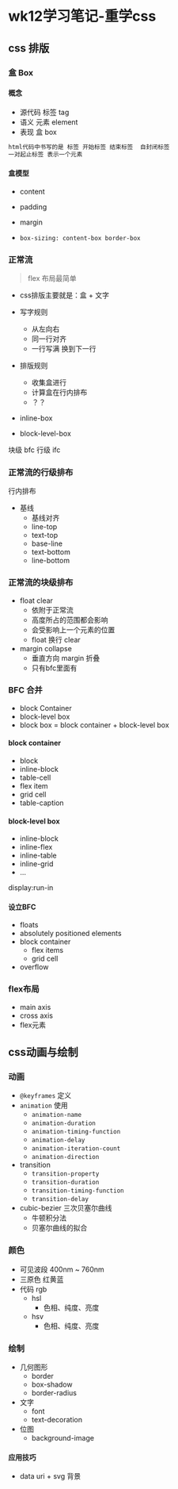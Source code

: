 # wk12学习笔记-重学css

## css 排版

### 盒 Box
#### 概念
- 源代码 标签 tag
- 语义 元素 element
- 表现 盒 box
```md
html代码中书写的是 标签 开始标签 结束标签  自封闭标签
一对起止标签 表示一个元素
```

#### 盒模型
- content
- padding 
- margin

- `box-sizing: content-box border-box`


### 正常流
> flex 布局最简单
- css排版主要就是：盒 + 文字
- 写字规则
  - 从左向右
  - 同一行对齐
  - 一行写满 换到下一行
- 排版规则
  - 收集盒进行
  - 计算盒在行内排布
  - ？？

- inline-box
- block-level-box

块级 bfc  行级 ifc

### 正常流的行级排布
行内排布
- 基线
  - 基线对齐
  - line-top
  - text-top
  - base-line
  - text-bottom
  - line-bottom

### 正常流的块级排布
- float clear
  - 依附于正常流
  - 高度所占的范围都会影响
  - 会受影响上一个元素的位置
  - float 换行 clear
- margin collapse 
  - 垂直方向 margin 折叠
  - 只有bfc里面有

### BFC 合并

- block Container
- block-level box
- block box = block container + block-level box

#### block container
- block
- inline-block
- table-cell
- flex item
- grid cell
- table-caption

#### block-level box
- inline-block
- inline-flex
- inline-table
- inline-grid
- ...

display:run-in

#### 设立BFC
- floats
- absolutely positioned elements
- block container
  - flex items
  - grid cell
- overflow

### flex布局
- main axis
- cross axis
- flex元素

## css动画与绘制
### 动画
- `@keyframes` 定义
- `animation` 使用
  - `animation-name`
  - `animation-duration`
  - `animation-timing-function`
  - `animation-delay`
  - `animation-iteration-count`
  - `animation-direction`
- transition
  - `transition-property`
  - `transition-duration`
  - `transition-timing-function`
  - `transition-delay`
- cubic-bezier 三次贝塞尔曲线
  - 牛顿积分法
  - 贝塞尔曲线的拟合

### 颜色
- 可见波段 400nm ~ 760nm
- 三原色 红黄蓝
- 代码 rgb 
  - hsl
    - 色相、纯度、亮度
  - hsv
    - 色相、纯度、亮度


### 绘制
- 几何图形
  - border 
  - box-shadow
  - border-radius
- 文字
  - font
  - text-decoration
- 位图
  - background-image

#### 应用技巧
- data uri + svg 背景